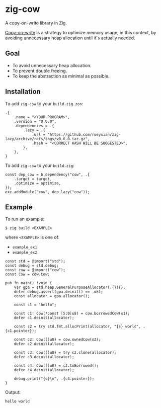 # zig-cow
A copy-on-write library in Zig.

[Copy-on-write](https://en.wikipedia.org/wiki/Copy-on-write) is a strategy to optimize memory usage, in this context, by avoiding unnecessary heap allocation until it's actually needed.

## Goal

- To avoid unnecessary heap allocation.
- To prevent double freeing.
- To keep the abstraction as minimal as possible.

## Installation

To add `zig-cow` to your `build.zig.zon`:

```
.{
    .name = "<YOUR PROGRAM>",
    .version = "0.0.0",
    .dependencies = .{
        .lazy = .{
            .url = "https://github.com/rueyxian/zig-lazy/archive/refs/tags/v0.0.0.tar.gz",
            .hash = "<CORRECT HASH WILL BE SUGGESTED>",
        },
    },
}
```

To add `zig-cow` to your `build.zig`:

```
const dep_cow = b.dependency("cow", .{
    .target = target,
    .optimize = optimize,
});
exe.addModule("cow", dep_lazy("cow"));
```

## Example

To run an example:

```
$ zig build <EXAMPLE>
```

where `<EXAMPLE>` is one of:

- `example_ex1`
- `example_ex2`

```zig
const std = @import("std");
const debug = std.debug;
const cow = @import("cow");
const Cow = cow.Cow;

pub fn main() !void {
    var gpa = std.heap.GeneralPurposeAllocator(.{}){};
    defer debug.assert(gpa.deinit() == .ok);
    const allocator = gpa.allocator();

    const s1 = "hello";

    const c1: Cow(*const [5:0]u8) = cow.borrowedCow(s1);
    defer c1.deinit(allocator);

    const s2 = try std.fmt.allocPrint(allocator, "{s} world", .{c1.pointer});

    const c2: Cow([]u8) = cow.ownedCow(s2);
    defer c2.deinit(allocator);

    const c3: Cow([]u8) = try c2.clone(allocator);
    defer c3.deinit(allocator);

    const c4: Cow([]u8) = c3.toBorrowed();
    defer c4.deinit(allocator);

    debug.print("{s}\n", .{c4.pointer});
}
```

Output:

```
hello world
```